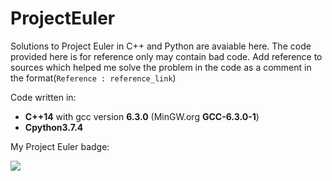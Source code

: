# ProjectEuler

Solutions to Project Euler in C++ and Python are avaiable here. The code provided here is for reference only may contain bad code. Add reference to sources which helped me solve the problem in the code as a comment in the format(`Reference : reference_link`)

Code written in:
- **C++14** with gcc version **6.3.0** (MinGW.org **GCC-6.3.0-1**)
- **Cpython3.7.4**

My Project Euler badge:

<img src=https://projecteuler.net/profile/Ch3steR.png />
